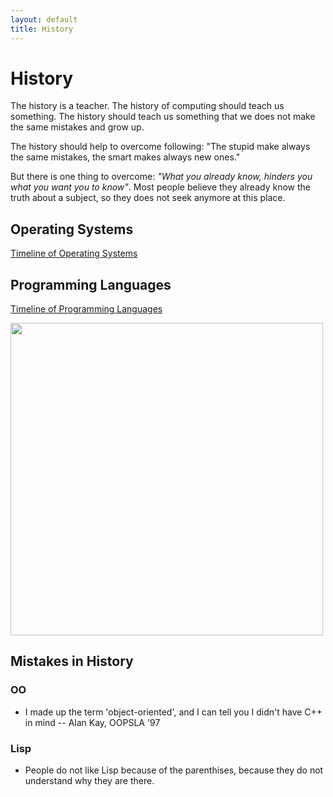 ```yaml
---
layout: default
title: History
---
```


<!-- TODO: 

  * TIME LINE 

-->

# History

The history is a teacher. The history of computing should teach us something. The history should teach us something that we does not make the same mistakes and grow up.

The history should help to overcome following: "The stupid make always the same mistakes, the smart makes always new ones."

But there is one thing to overcome: *"What you already know, hinders you what you want you to know"*. Most people believe they already know the truth about a subject, so they does not seek anymore at this place.

## Operating Systems

[Timeline of Operating Systems](https://en.wikipedia.org/wiki/Timeline_of_operating_systems)

## Programming Languages

[Timeline of Programming Languages](https://en.wikipedia.org/wiki/Timeline_of_programming_languages)

<img width="500" src="https://comp-think.github.io/2018-2019/slides/img/languages.png">

## Mistakes in History

### OO

* I made up the term 'object-oriented', and I can tell you I didn't have C++ in mind
  -- Alan Kay, OOPSLA '97

### Lisp

* People do not like Lisp because of the parenthises, because they do not understand why they are there.
